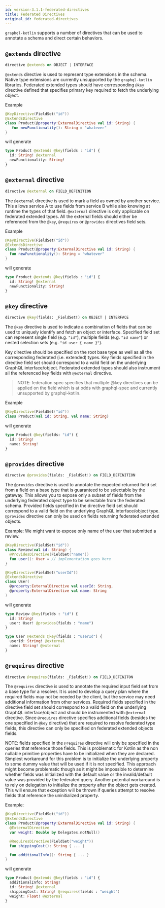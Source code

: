 ```yaml
---
id: version-3.1.1-federated-directives
title: Federated Directives
original_id: federated-directives
---
```

`graphql-kotlin` supports a number of directives that can be used to annotate a schema and direct certain behaviors.

## `@extends` directive

```graphql
directive @extends on OBJECT | INTERFACE
```

`@extends` directive is used to represent type extensions in the schema. Native type extensions are currently
unsupported by the `graphql-kotlin` libraries. Federated extended types should have corresponding `@key` directive
defined that specifies primary key required to fetch the underlying object.

Example

```kotlin
@KeyDirective(FieldSet("id"))
@ExtendsDirective
class Product(@property:ExternalDirective val id: String) {
   fun newFunctionality(): String = "whatever"
}
```

will generate

```graphql
type Product @extends @key(fields : "id") {
  id: String! @external
  newFunctionality: String!
}
```

## `@external` directive

```graphql
directive @external on FIELD_DEFINITION
```

The `@external` directive is used to mark a field as owned by another service. This allows service A to use fields from
service B while also knowing at runtime the types of that field. `@external` directive is only applicable on federated
extended types. All the external fields should either be referenced from the `@key`, `@requires` or `@provides`
directives field sets.

Example

```kotlin
@KeyDirective(FieldSet("id"))
@ExtendsDirective
class Product(@property:ExternalDirective val id: String) {
  fun newFunctionality(): String = "whatever"
}
```

will generate

```graphql
type Product @extends @key(fields : "id") {
  id: String! @external
  newFunctionality: String!
}
```

## `@key` directive

```graphql
directive @key(fields: _FieldSet!) on OBJECT | INTERFACE
```

The `@key` directive is used to indicate a combination of fields that can be used to uniquely identify and fetch an
object or interface. Specified field set can represent single field (e.g. `"id"`), multiple fields (e.g. `"id name"`) or
nested selection sets (e.g. `"id user { name }"`).

Key directive should be specified on the root base type as well as all the corresponding federated (i.e. extended)
types. Key fields specified in the directive field set should correspond to a valid field on the underlying GraphQL
interface/object. Federated extended types should also instrument all the referenced key fields with `@external`
directive.

> NOTE: federation spec specifies that multiple @key directives can be applied on the field which is at odds with
> graphql-spec and currently unsupported by graphql-kotlin.

Example

```kotlin
@KeyDirective(FieldSet("id"))
class Product(val id: String, val name: String)
```

will generate

```graphql
type Product @key(fields: "id") {
  id: String!
  name: String!
}
```

## `@provides` directive

```graphql
directive @provides(fields: _FieldSet!) on FIELD_DEFINITION
```

The `@provides` directive is used to annotate the expected returned field set from a field on a base type that is
guaranteed to be selectable by the gateway. This allows you to expose only a subset of fields from the underlying
federated object type to be selectable from the federated schema. Provided fields specified in the directive field set
should correspond to a valid field on the underlying GraphQL interface/object type. `@provides` directive can only be
used on fields returning federated extended objects.

Example:
We might want to expose only name of the user that submitted a review.

```kotlin
@KeyDirective(FieldSet("id"))
class Review(val id: String) {
  @ProvidesDirective(FieldSet("name"))
  fun user(): User = // implementation goes here
}

@KeyDirective(FieldSet("userId"))
@ExtendsDirective
class User(
  @property:ExternalDirective val userId: String,
  @property:ExternalDirective val name: String
)
```

will generate

```graphql
type Review @key(fields : "id") {
  id: String!
  user: User! @provides(fields : "name")
}

type User @extends @key(fields : "userId") {
  userId: String! @external
  name: String! @external
}
```

## `@requires` directive

```graphql
directive @requires(fields: _FieldSet!) on FIELD_DEFINITON
```

The `@requires` directive is used to annotate the required input field set from a base type for a resolver. It is used
to develop a query plan where the required fields may not be needed by the client, but the service may need additional
information from other services. Required fields specified in the directive field set should correspond to a valid field
on the underlying GraphQL interface/object and should be instrumented with `@external` directive. Since `@requires`
directive specifies additional fields (besides the one specified in `@key` directive) that are required to resolve
federated type fields, this directive can only be specified on federated extended objects fields.

NOTE: fields specified in the `@requires` directive will only be specified in the queries that reference those fields.
This is problematic for Kotlin as the non nullable primitive properties have to be initialized when they are declared.
Simplest workaround for this problem is to initialize the underlying property to some dummy value that will be used if
it is not specified. This approach might become problematic though as it might be impossible to determine whether fields
was initialized with the default value or the invalid/default value was provided by the federated query. Another
potential workaround is to rely on delegation to initialize the property after the object gets created. This will ensure
that exception will be thrown if queries attempt to resolve fields that reference the uninitialized property.

Example:

```kotlin
@KeyDirective(FieldSet("id"))
@ExtendsDirective
class Product(@property:ExternalDirective val id: String) {
  @ExternalDirective
  var weight: Double by Delegates.notNull()

  @RequiresDirective(FieldSet("weight"))
  fun shippingCost(): String { ... }

  fun additionalInfo(): String { ... }
}
```

will generate

```graphql
type Product @extends @key(fields : "id") {
  additionalInfo: String!
  id: String! @external
  shippingCost: String! @requires(fields : "weight")
  weight: Float! @external
}
```
